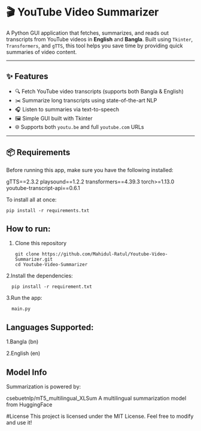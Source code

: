 # 🎬 YouTube Video Summarizer

A Python GUI application that fetches, summarizes, and reads out transcripts from YouTube videos in **English** and **Bangla**. Built using `Tkinter`, `Transformers`, and `gTTS`, this tool helps you save time by providing quick summaries of video content.

---

## ✨ Features

- 🔍 Fetch YouTube video transcripts (supports both Bangla & English)
- ✂️ Summarize long transcripts using state-of-the-art NLP
- 🎧 Listen to summaries via text-to-speech
- 🖼️ Simple GUI built with Tkinter
- 🌐 Supports both `youtu.be` and full `youtube.com` URLs

---



## 📦 Requirements

Before running this app, make sure you have the following installed:


gTTS==2.3.2
playsound==1.2.2
transformers==4.39.3
torch>=1.13.0
youtube-transcript-api==0.6.1

To install all at once:
```
pip install -r requirements.txt
```

## How to run:
1. Clone this repository
   ```
   git clone https://github.com/Mahidul-Ratul/Youtube-Video-Summarizer.git
   cd Youtube-Video-Summarizer
   ```
2.Install the dependencies:
   ```
     pip install -r requirement.txt
   ```
3.Run the app:
   ```
     main.py
   ```

## Languages Supported:
 1.Bangla (bn)

 2.English (en)


## Model Info
Summarization is powered by:

csebuetnlp/mT5_multilingual_XLSum
A multilingual summarization model from HuggingFace

#License
This project is licensed under the MIT License. Feel free to modify and use it!











